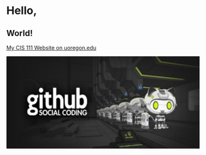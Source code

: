 # Hello,
## World!

[My CIS 111 Website on uoregon.edu](http://pages.uoregon.edu/loganc/111/)

![Github Social Coding Banner](images/github-image.jpg)
